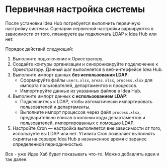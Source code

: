 # Первичная настройка системы

После установки Idea Hub потребуется выполнить первичную настройку системы. Сценарии первичной настройки варьируются в зависимости от того, планируете вы подключать LDAP к  Idea Hub или нет.

Порядок действий следующий:
1. Выполните подключение к Оркестратору.
1. Создайте контуры организации и синхронизируйте подключение к Оркестратору.	Данный шаг выполняется в веб-интерфейсе Idea Hub. 
1. Выполните импорт данных **без использования LDAP**:
   * Сформируйте файлы `users.xlsx`, `areas.xlsx`, `process.xlsx` для импорта пользователей, департаментов и процессов.
   * Импортируйте данные из указанных файлов в Idea Hub.
1. Выполните импорт данных **с использованием LDAP**:
   * Подключитесь к LDAP, чтобы автоматически импортировать пользователей и департаменты.
   * Выполните импорт процессов через файл `process.xlsx`, предварительно вписав в колонки коды департаментов и пользователей, импортированных с помощью LDAP.
1. Настройте Cron — настройка выполняется вне зависимости от того, используете вы LDAP или нет. Утилита Cron позволяет выполнять скрипты на сервере Idea Hub в назначенное время с заранее определенной периодичностью.	

Все - уже Идеа Хаб будет показывать что-то. Можно добавлять идеи и так далее.
